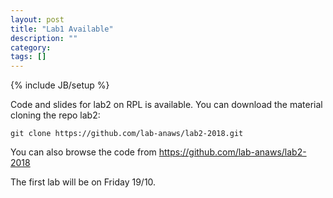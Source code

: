 ```yaml
---
layout: post
title: "Lab1 Available"
description: ""
category: 
tags: []
---
```

{% include JB/setup %}

Code and slides for lab2 on RPL is available. 
You can download the material cloning the repo lab2:
```
git clone https://github.com/lab-anaws/lab2-2018.git
```

You can also browse the code from  <https://github.com/lab-anaws/lab2-2018>

The first lab will be on Friday 19/10.

